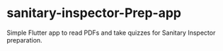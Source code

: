 # sanitary-inspector-Prep-app
Simple Flutter app to read PDFs and take quizzes for Sanitary Inspector preparation.
